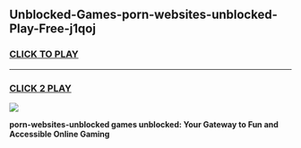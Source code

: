 
## Unblocked-Games-porn-websites-unblocked-Play-Free-j1qoj
<h3>
<a href="https://premium76.site?title=porn-websites-unblocked&ref=20M">CLICK TO PLAY</a></h3>
<hr>

<h3>
<a href="https://premium76.site?title=porn-websites-unblocked&ref=20M">CLICK 2 PLAY</a>
  
</h3>

<a href="https://premium76.site?title=porn-websites-unblocked&ref=19M"><img src="https://clearcache.store/games.png"></a>


**porn-websites-unblocked games unblocked: Your Gateway to Fun and Accessible Online Gaming**
